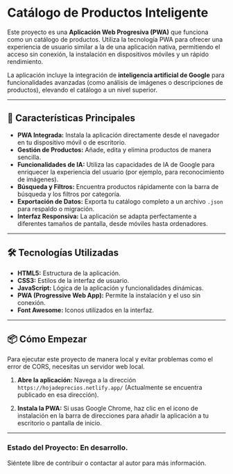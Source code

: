 # Catálogo de Productos Inteligente

Este proyecto es una **Aplicación Web Progresiva (PWA)** que funciona como un catálogo de productos. Utiliza la tecnología PWA para ofrecer una experiencia de usuario similar a la de una aplicación nativa, permitiendo el acceso sin conexión, la instalación en dispositivos móviles y un rápido rendimiento.

La aplicación incluye la integración de **inteligencia artificial de Google** para funcionalidades avanzadas (como análisis de imágenes o descripciones de productos), elevando el catálogo a un nivel superior.

---

## 🚀 Características Principales

* **PWA Integrada:** Instala la aplicación directamente desde el navegador en tu dispositivo móvil o de escritorio.
* **Gestión de Productos:** Añade, edita y elimina productos de manera sencilla.
* **Funcionalidades de IA:** Utiliza las capacidades de IA de Google para enriquecer la experiencia del usuario (por ejemplo, para reconocimiento de imágenes).
* **Búsqueda y Filtros:** Encuentra productos rápidamente con la barra de búsqueda y los filtros por categoría.
* **Exportación de Datos:** Exporta tu catálogo completo a un archivo `.json` para respaldo o migración.
* **Interfaz Responsiva:** La aplicación se adapta perfectamente a diferentes tamaños de pantalla, desde móviles hasta ordenadores.

---

## 🛠️ Tecnologías Utilizadas

* **HTML5:** Estructura de la aplicación.
* **CSS3:** Estilos de la interfaz de usuario.
* **JavaScript:** Lógica de la aplicación y funcionalidades dinámicas.
* **PWA (Progressive Web App):** Permite la instalación y el uso sin conexión.
* **Font Awesome:** Iconos utilizados en la interfaz.

---

## 📦 Cómo Empezar

Para ejecutar este proyecto de manera local y evitar problemas como el error de CORS, necesitas un servidor web local.

1.  **Abre la aplicación:**
    Navega a la dirección `https://hojadeprecios.netlify.app/` (Actualmente se encuentra publicado en esa dirección).

2.  **Instala la PWA:**
    Si usas Google Chrome, haz clic en el icono de instalación en la barra de direcciones para añadir la aplicación a tu escritorio o pantalla de inicio.

---

### **Estado del Proyecto:** En desarrollo.

Siéntete libre de contribuir o contactar al autor para más información.
